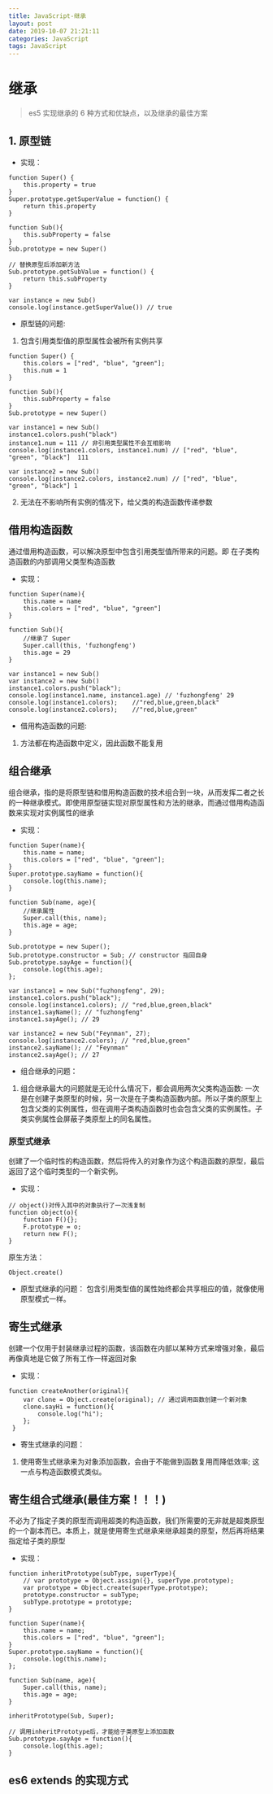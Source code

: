 ```yaml
---
title: JavaScript-继承
layout: post
date: 2019-10-07 21:21:11
categories: JavaScript
tags: JavaScript
---
```


# 继承
> es5 实现继承的 6 种方式和优缺点，以及继承的最佳方案

## 1. 原型链

* 实现：
```
function Super() {
    this.property = true
}
Super.prototype.getSuperValue = function() {
    return this.property
}

function Sub(){
    this.subProperty = false
}
Sub.prototype = new Super()

// 替换原型后添加新方法
Sub.prototype.getSubValue = function() {
    return this.subProperty
}

var instance = new Sub()
console.log(instance.getSuperValue()) // true
```

* 原型链的问题: 
1. 包含引用类型值的原型属性会被所有实例共享
```
function Super() {
    this.colors = ["red", "blue", "green"];
    this.num = 1
}

function Sub(){
    this.subProperty = false
}
Sub.prototype = new Super()

var instance1 = new Sub()
instance1.colors.push("black")
instance1.num = 111 // 非引用类型属性不会互相影响
console.log(instance1.colors, instance1.num) // ["red", "blue", "green", "black"]  111

var instance2 = new Sub()
console.log(instance2.colors, instance2.num) // ["red", "blue", "green", "black"] 1
```
2. 无法在不影响所有实例的情况下，给父类的构造函数传递参数


## 借用构造函数
通过借用构造函数，可以解决原型中包含引用类型值所带来的问题。即
在子类构造函数的内部调用父类型构造函数
* 实现：
```
function Super(name){
    this.name = name
    this.colors = ["red", "blue", "green"]
}

function Sub(){
    //继承了 Super
    Super.call(this, 'fuzhongfeng')
    this.age = 29
}

var instance1 = new Sub()
var instance2 = new Sub()
instance1.colors.push("black");
console.log(instance1.name, instance1.age) // 'fuzhongfeng' 29
console.log(instance1.colors);    //"red,blue,green,black"
console.log(instance2.colors);    //"red,blue,green"
```

* 借用构造函数的问题: 
1. 方法都在构造函数中定义，因此函数不能复用


## 组合继承
组合继承，指的是将原型链和借用构造函数的技术组合到一块，从而发挥二者之长的一种继承模式。即使用原型链实现对原型属性和方法的继承，而通过借用构造函数来实现对实例属性的继承
* 实现：
```
function Super(name){
    this.name = name;
    this.colors = ["red", "blue", "green"];
}
Super.prototype.sayName = function(){
    console.log(this.name);
}

function Sub(name, age){
    //继承属性 
    Super.call(this, name);
    this.age = age;
}

Sub.prototype = new Super();
Sub.prototype.constructor = Sub; // constructor 指回自身
Sub.prototype.sayAge = function(){
    console.log(this.age);
};

var instance1 = new Sub("fuzhongfeng", 29);
instance1.colors.push("black");
console.log(instance1.colors); // "red,blue,green,black"
instance1.sayName(); // "fuzhongfeng"
instance1.sayAge(); // 29

var instance2 = new Sub("Feynman", 27);
console.log(instance2.colors); // "red,blue,green"
instance2.sayName(); // "Feynman"
instance2.sayAge(); // 27
```
* 组合继承的问题：
1. 组合继承最大的问题就是无论什么情况下，都会调用两次父类构造函数: 一次是在创建子类原型的时候，另一次是在子类构造函数内部。所以子类的原型上包含父类的实例属性，但在调用子类构造函数时也会包含父类的实例属性。子类实例属性会屏蔽子类原型上的同名属性。


### 原型式继承
创建了一个临时性的构造函数，然后将传入的对象作为这个构造函数的原型，最后返回了这个临时类型的一个新实例。
* 实现：
```
// object()对传入其中的对象执行了一次浅复制
function object(o){
    function F(){};
    F.prototype = o;
    return new F();
}
```
原生方法：
```
Object.create()
```
* 原型式继承的问题：
包含引用类型值的属性始终都会共享相应的值，就像使用原型模式一样。


## 寄生式继承
创建一个仅用于封装继承过程的函数，该函数在内部以某种方式来增强对象，最后再像真地是它做了所有工作一样返回对象
* 实现：
```
function createAnother(original){ 
    var clone = Object.create(original); // 通过调用函数创建一个新对象
    clone.sayHi = function(){
        console.log("hi");
    };
 }
```
* 寄生式继承的问题：
1. 使用寄生式继承来为对象添加函数，会由于不能做到函数复用而降低效率; 这一点与构造函数模式类似。


## 寄生组合式继承(最佳方案！！！)
不必为了指定子类的原型而调用超类的构造函数，我们所需要的无非就是超类原型的一个副本而已。本质上，就是使用寄生式继承来继承超类的原型，然后再将结果指定给子类的原型
* 实现：
```
function inheritPrototype(subType, superType){
    // var prototype = Object.assign({}, superType.prototype);
    var prototype = Object.create(superType.prototype);
    prototype.constructor = subType;
    subType.prototype = prototype;
}

function Super(name){
    this.name = name;
    this.colors = ["red", "blue", "green"];
}
Super.prototype.sayName = function(){
    console.log(this.name);
};

function Sub(name, age){
    Super.call(this, name);
    this.age = age;
}

inheritPrototype(Sub, Super);

// 调用inheritPrototype后，才能给子类原型上添加函数
Sub.prototype.sayAge = function(){
    console.log(this.age);
}
```

## es6 extends 的实现方式
